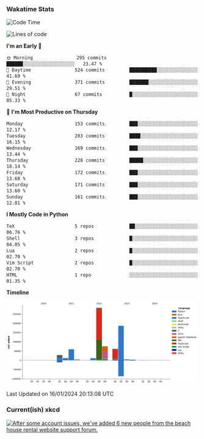 ### Wakatime Stats
<!--START_SECTION:waka-->
![Code Time](http://img.shields.io/badge/Code%20Time-2%2C275%20hrs%2014%20mins-blue)

![Lines of code](https://img.shields.io/badge/From%20Hello%20World%20I%27ve%20Written-726.2%20thousand%20lines%20of%20code-blue)

**I'm an Early 🐤** 

```text
🌞 Morning                295 commits         ██████░░░░░░░░░░░░░░░░░░░   23.47 % 
🌆 Daytime                524 commits         ██████████░░░░░░░░░░░░░░░   41.69 % 
🌃 Evening                371 commits         ███████░░░░░░░░░░░░░░░░░░   29.51 % 
🌙 Night                  67 commits          █░░░░░░░░░░░░░░░░░░░░░░░░   05.33 % 
```
📅 **I'm Most Productive on Thursday** 

```text
Monday                   153 commits         ███░░░░░░░░░░░░░░░░░░░░░░   12.17 % 
Tuesday                  203 commits         ████░░░░░░░░░░░░░░░░░░░░░   16.15 % 
Wednesday                169 commits         ███░░░░░░░░░░░░░░░░░░░░░░   13.44 % 
Thursday                 228 commits         █████░░░░░░░░░░░░░░░░░░░░   18.14 % 
Friday                   172 commits         ███░░░░░░░░░░░░░░░░░░░░░░   13.68 % 
Saturday                 171 commits         ███░░░░░░░░░░░░░░░░░░░░░░   13.60 % 
Sunday                   161 commits         ███░░░░░░░░░░░░░░░░░░░░░░   12.81 % 
```


**I Mostly Code in Python** 

```text
TeX                      5 repos             ██░░░░░░░░░░░░░░░░░░░░░░░   06.76 % 
Shell                    3 repos             █░░░░░░░░░░░░░░░░░░░░░░░░   04.05 % 
Lua                      2 repos             █░░░░░░░░░░░░░░░░░░░░░░░░   02.70 % 
Vim Script               2 repos             █░░░░░░░░░░░░░░░░░░░░░░░░   02.70 % 
HTML                     1 repo              ░░░░░░░░░░░░░░░░░░░░░░░░░   01.35 % 
```



**Timeline**

![Lines of Code chart](https://raw.githubusercontent.com/joshuajeschek/joshuajeschek/main/assets/bar_graph.png)


 Last Updated on 16/01/2024 20:13:08 UTC
<!--END_SECTION:waka-->

### Current(ish) xkcd
<a id="xkcd-a" title="After some account issues, we've added 6 new people from the beach house rental website support forum." href="https://www.xkcd.com" target="_blank">
        <img align="center" id="xkcd-img" src="https://imgs.xkcd.com/comics/bug_thread.png" alt="After some account issues, we've added 6 new people from the beach house rental website support forum." height=300 />
</a>
